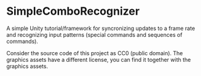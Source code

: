 # SimpleComboRecognizer

A simple Unity tutorial/framework for syncronizing updates to a frame rate and recognizing input patterns (special commands and sequences of commands).

Consider the source code of this project as CC0 (public domain).
The graphics assets have a different license, you can find it together with the graphics assets.
